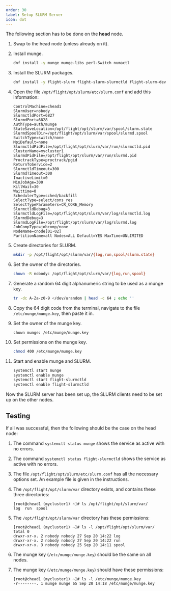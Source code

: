 ```yaml
---
order: 30
label: Setup SLURM Server
icon: dot
---
```


The following section has to be done on the **head** node. 

1. Swap to the head node (unless already on it).

2. Install munge.
    ```bash
    dnf install -y munge munge-libs perl-Switch numactl
    ```

3. Install the SLURM packages.
	```bash
	dnf install -y flight-slurm flight-slurm-slurmctld flight-slurm-devel flight-slurm-perlapi flight-slurm-torque flight-slurm-slurmd flight-slurm-example-configs flight-slurm-libpmi
	```

4. Open the file `/opt/flight/opt/slurm/etc/slurm.conf` and add this information:
	```
	ControlMachine=chead1
	SlurmUser=nobody
	SlurmctldPort=6827
	SlurmdPort=6828
	AuthType=auth/munge
	StateSaveLocation=/opt/flight/opt/slurm/var/spool/slurm.state
	SlurmdSpoolDir=/opt/flight/opt/slurm/var/spool/slurmd.spool
	SwitchType=switch/none
	MpiDefault=none
	SlurmctldPidFile=/opt/flight/opt/slurm/var/run/slurmctld.pid
	ClusterName=mycluster1
	SlurmdPidFile=/opt/flight/opt/slurm/var/run/slurmd.pid
	ProctrackType=proctrack/pgid
	ReturnToService=2
	SlurmctldTimeout=300
	SlurmdTimeout=300
	InactiveLimit=0
	MinJobAge=300
	KillWait=30
	Waittime=0
	SchedulerType=sched/backfill
	SelectType=select/cons_res
	SelectTypeParameters=CR_CORE_Memory
	SlurmctldDebug=3
	SlurmctldLogFile=/opt/flight/opt/slurm/var/log/slurmctld.log
	SlurmdDebug=3
	SlurmdLogFile=/opt/flight/opt/slurm/var/log/slurmd.log
	JobCompType=jobcomp/none
	NodeName=cnode[01-02]
	PartitionName=all Nodes=ALL Default=YES MaxTime=UNLIMITED                         
	```

5. Create directories for SLURM.
	```bash
	mkdir -p /opt/flight/opt/slurm/var/{log,run,spool/slurm.state}
	```

6. Set the owner of the directories.
	```bash
	chown -R nobody: /opt/flight/opt/slurm/var/{log,run,spool}
	```

7. Generate a random 64 digit alphanumeric string to be used as a munge key.
	```bash
	tr -dc A-Za-z0-9 </dev/urandom | head -c 64 ; echo ''
	````

8. Copy the 64 digit code from the terminal, navigate to the file `/etc/munge/munge.key`, then paste it in.

9. Set the owner of the munge key.
	```
	chown munge: /etc/munge/munge.key
	```

10. Set permissions on the munge key.
	```bash
	chmod 400 /etc/munge/munge.key
	```

11. Start and enable munge and SLURM.
	```bash
	systemctl start munge
	systemctl enable munge
	systemctl start flight-slurmctld
	systemctl enable flight-slurmctld
	```

Now the SLURM server has been set up, the SLURM clients need to be set up on the other nodes.


## Testing

If all was successful, then the following should be the case on the head node:

1. The command `systemctl status munge` shows the service as active with no errors.

2. The command `systemctl status flight-slurmctld` shows the service as active with no errors.

3. The file `/opt/flight/opt/slurm/etc/slurm.conf` has all the necessary options set. An example file is given in the instructions.

4. The `/opt/flight/opt/slurm/var` directory exists, and contains these three directories:

	```
	[root@chead1 (mycluster1) ~]# ls /opt/flight/opt/slurm/var/
	log  run  spool
	```

5. The `/opt/flight/opt/slurm/var` directory has these permissions:
    ```
    [root@chead1 (mycluster1) ~]# ls -l /opt/flight/opt/slurm/var/
    total 0
    drwxr-xr-x. 2 nobody nobody 27 Sep 20 14:22 log
    drwxr-xr-x. 2 nobody nobody 27 Sep 20 14:22 run
    drwxr-xr-x. 3 nobody nobody 25 Sep 20 14:11 spool
    ```

6. The munge key (`/etc/munge/munge.key`) should be the same on all nodes.

7. The munge key (`/etc/munge/munge.key`) should have these permissions:

	```
	[root@chead1 (mycluster1) ~]# ls -l /etc/munge/munge.key
	-r--------. 1 munge munge 65 Sep 20 14:18 /etc/munge/munge.key
	```